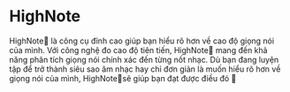 # HighNote
HighNote🐧 là công cụ đỉnh cao giúp bạn hiểu rõ hơn về cao độ giọng nói của mình. Với công nghệ đo cao độ tiên tiến, HighNote🐧 mang đến khả năng phân tích giọng nói chính xác đến từng nốt nhạc. Dù bạn đang luyện tập để trở thành siêu sao âm nhạc hay chỉ đơn giản là muốn hiểu rõ hơn về giọng nói của mình, HighNote🐧sẽ giúp bạn đạt được điều đó 🐧 
